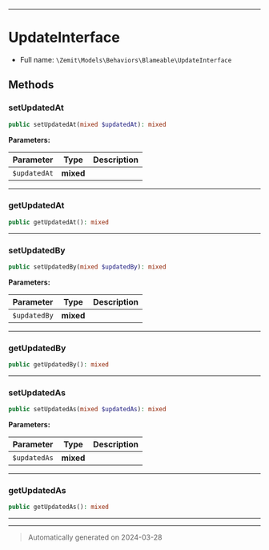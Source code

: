 ***

# UpdateInterface





* Full name: `\Zemit\Models\Behaviors\Blameable\UpdateInterface`



## Methods


### setUpdatedAt



```php
public setUpdatedAt(mixed $updatedAt): mixed
```








**Parameters:**

| Parameter | Type | Description |
|-----------|------|-------------|
| `$updatedAt` | **mixed** |  |





***

### getUpdatedAt



```php
public getUpdatedAt(): mixed
```












***

### setUpdatedBy



```php
public setUpdatedBy(mixed $updatedBy): mixed
```








**Parameters:**

| Parameter | Type | Description |
|-----------|------|-------------|
| `$updatedBy` | **mixed** |  |





***

### getUpdatedBy



```php
public getUpdatedBy(): mixed
```












***

### setUpdatedAs



```php
public setUpdatedAs(mixed $updatedAs): mixed
```








**Parameters:**

| Parameter | Type | Description |
|-----------|------|-------------|
| `$updatedAs` | **mixed** |  |





***

### getUpdatedAs



```php
public getUpdatedAs(): mixed
```












***


***
> Automatically generated on 2024-03-28
